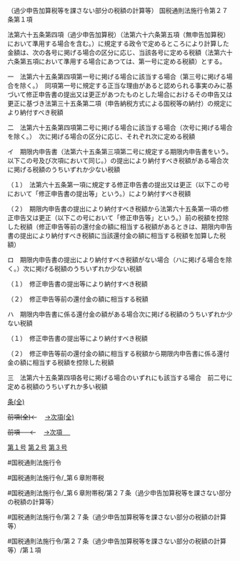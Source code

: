 （過少申告加算税等を課さない部分の税額の計算等）
国税通則法施行令第２７条第１項

法第六十五条第四項（過少申告加算税）（法第六十六条第五項（無申告加算税）において準用する場合を含む。）に規定する政令で定めるところにより計算した金額は、次の各号に掲げる場合の区分に応じ、当該各号に定める税額（法第六十六条第五項において準用する場合にあつては、第一号に定める税額）とする。

一　法第六十五条第四項第一号に掲げる場合に該当する場合（第三号に掲げる場合を除く。）　同項第一号に規定する正当な理由があると認められる事実のみに基づいて修正申告書の提出又は更正があつたものとした場合におけるその申告又は更正に基づき法第三十五条第二項（申告納税方式による国税等の納付）の規定により納付すべき税額

二　法第六十五条第四項第二号に掲げる場合に該当する場合（次号に掲げる場合を除く。）　次に掲げる場合の区分に応じ、それぞれ次に定める税額

イ　期限内申告書（法第六十五条第三項第二号に規定する期限内申告書をいう。以下この号及び次項において同じ。）の提出により納付すべき税額がある場合次に掲げる税額のうちいずれか少ない税額

（１）　法第六十五条第一項に規定する修正申告書の提出又は更正（以下この号において「修正申告書の提出等」という。）により納付すべき税額

（２）　期限内申告書の提出により納付すべき税額から法第六十五条第一項の修正申告又は更正（以下この号において「修正申告等」という。）前の税額を控除した税額（修正申告等前の還付金の額に相当する税額があるときは、期限内申告書の提出により納付すべき税額に当該還付金の額に相当する税額を加算した税額）

ロ　期限内申告書の提出により納付すべき税額がない場合（ハに掲げる場合を除く。）次に掲げる税額のうちいずれか少ない税額

（１）　修正申告書の提出等により納付すべき税額

（２）　修正申告等前の還付金の額に相当する税額

ハ　期限内申告書に係る還付金の額がある場合次に掲げる税額のうちいずれか少ない税額

（１）　修正申告書の提出等により納付すべき税額

（２）　修正申告等前の還付金の額に相当する税額から期限内申告書に係る還付金の額に相当する税額を控除した税額

三　法第六十五条第四項各号に掲げる場合のいずれにも該当する場合　前二号に定める税額のうちいずれか多い税額

[条(全)](国税通則法施行＿令＿第２７条_.md)

~~前項(全)←~~　  [→次項(全)](国税通則法施行＿令＿第２７条第２項_.md)

~~前項 　 ←~~　  [→次項 　 ](国税通則法施行＿令＿第２７条第２項.md)

[第１号](国税通則法施行＿令＿第２７条第１項第１号.md)  [第２号](国税通則法施行＿令＿第２７条第１項第２号.md)  [第３号](国税通則法施行＿令＿第２７条第１項第３号.md)  

#国税通則法施行令

#国税通則法施行令/_第６章附帯税

#国税通則法施行令/_第６章附帯税/第２７条（過少申告加算税等を課さない部分の税額の計算等）

#国税通則法施行令/第２７条（過少申告加算税等を課さない部分の税額の計算等）

#国税通則法施行令/第２７条（過少申告加算税等を課さない部分の税額の計算等）/第１項

